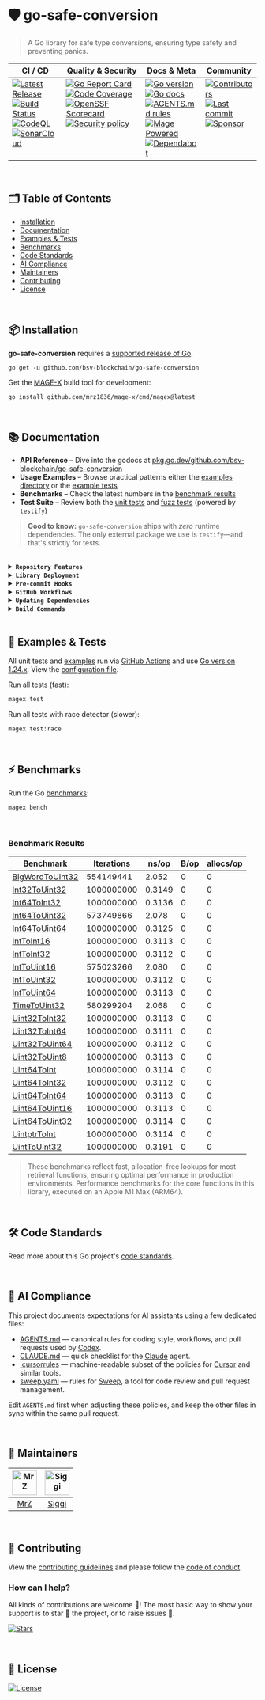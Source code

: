 # 🛡 go-safe-conversion
> A Go library for safe type conversions, ensuring type safety and preventing panics.

<table>
  <thead>
    <tr>
      <th>CI&nbsp;/&nbsp;CD</th>
      <th>Quality&nbsp;&amp;&nbsp;Security</th>
      <th>Docs&nbsp;&amp;&nbsp;Meta</th>
      <th>Community</th>
    </tr>
  </thead>
  <tbody>
    <tr>
      <td valign="top" align="left">
        <a href="https://github.com/bsv-blockchain/go-safe-conversion/releases">
          <img src="https://img.shields.io/github/release-pre/bsv-blockchain/go-safe-conversion?logo=github&style=flat" alt="Latest Release">
        </a><br/>
        <a href="https://github.com/bsv-blockchain/go-safe-conversion/actions">
          <img src="https://img.shields.io/github/actions/workflow/status/bsv-blockchain/go-safe-conversion/fortress.yml?branch=master&logo=github&style=flat" alt="Build Status">
        </a><br/>
		    <a href="https://github.com/bsv-blockchain/go-safe-conversion/actions">
          <img src="https://github.com/bsv-blockchain/go-safe-conversion/actions/workflows/codeql-analysis.yml/badge.svg?style=flat" alt="CodeQL">
        </a><br/>
		    <a href="https://sonarcloud.io/project/overview?id=bsv-blockchain_go-safe-conversion">
          <img src="https://sonarcloud.io/api/project_badges/measure?project=bsv-blockchain_go-safe-conversion&metric=alert_status&style-flat" alt="SonarCloud">
        </a>
      </td>
      <td valign="top" align="left">
        <a href="https://goreportcard.com/report/github.com/bsv-blockchain/go-safe-conversion">
          <img src="https://goreportcard.com/badge/github.com/bsv-blockchain/go-safe-conversion?style=flat" alt="Go Report Card">
        </a><br/>
		    <a href="https://codecov.io/gh/bsv-blockchain/go-safe-conversion/tree/master">
          <img src="https://codecov.io/gh/bsv-blockchain/go-safe-conversion/branch/master/graph/badge.svg?style=flat" alt="Code Coverage">
        </a><br/>
		    <a href="https://scorecard.dev/viewer/?uri=github.com/bsv-blockchain/go-safe-conversion">
          <img src="https://api.scorecard.dev/projects/github.com/bsv-blockchain/go-safe-conversion/badge?logo=springsecurity&logoColor=white" alt="OpenSSF Scorecard">
        </a><br/>
		    <a href=".github/SECURITY.md">
          <img src="https://img.shields.io/badge/security-policy-blue?style=flat&logo=springsecurity&logoColor=white" alt="Security policy">
        </a>
      </td>
      <td valign="top" align="left">
        <a href="https://golang.org/">
          <img src="https://img.shields.io/github/go-mod/go-version/bsv-blockchain/go-safe-conversion?style=flat" alt="Go version">
        </a><br/>
        <a href="https://pkg.go.dev/github.com/bsv-blockchain/go-safe-conversion?tab=doc">
          <img src="https://pkg.go.dev/badge/github.com/bsv-blockchain/go-safe-conversion.svg?style=flat" alt="Go docs">
        </a><br/>
        <a href=".github/AGENTS.md">
          <img src="https://img.shields.io/badge/AGENTS.md-found-40b814?style=flat&logo=openai" alt="AGENTS.md rules">
        </a><br/>
        <a href="https://magefile.org/">
          <img src="https://img.shields.io/badge/mage-powered-brightgreen?style=flat&logo=probot&logoColor=white" alt="Mage Powered">
        </a><br/>
		    <a href=".github/dependabot.yml">
          <img src="https://img.shields.io/badge/dependencies-automatic-blue?logo=dependabot&style=flat" alt="Dependabot">
        </a>
      </td>
      <td valign="top" align="left">
        <a href="https://github.com/bsv-blockchain/go-safe-conversion/graphs/contributors">
          <img src="https://img.shields.io/github/contributors/bsv-blockchain/go-safe-conversion?style=flat&logo=contentful&logoColor=white" alt="Contributors">
        </a><br/>
        <a href="https://github.com/bsv-blockchain/go-safe-conversion/commits/master">
          <img src="https://img.shields.io/github/last-commit/bsv-blockchain/go-safe-conversion?style=flat&logo=clockify&logoColor=white" alt="Last commit">
        </a><br/>
        <a href="https://github.com/sponsors/bsv-blockchain">
          <img src="https://img.shields.io/badge/sponsor-BSV-181717.svg?logo=github&style=flat" alt="Sponsor">
        </a><br/>
      </td>
    </tr>
  </tbody>
</table>

<br/>

## 🗂️ Table of Contents
* [Installation](#-installation)
* [Documentation](#-documentation)
* [Examples & Tests](#-examples--tests)
* [Benchmarks](#-benchmarks)
* [Code Standards](#-code-standards)
* [AI Compliance](#-ai-compliance)
* [Maintainers](#-maintainers)
* [Contributing](#-contributing)
* [License](#-license)

<br/>

## 📦 Installation

**go-safe-conversion** requires a [supported release of Go](https://golang.org/doc/devel/release.html#policy).
```shell script
go get -u github.com/bsv-blockchain/go-safe-conversion
```

Get the [MAGE-X](https://github.com/mrz1836/mage-x) build tool for development:
```shell script
go install github.com/mrz1836/mage-x/cmd/magex@latest
```

<br/>

## 📚 Documentation

- **API Reference** – Dive into the godocs at [pkg.go.dev/github.com/bsv-blockchain/go-safe-conversion](https://pkg.go.dev/github.com/bsv-blockchain/go-safe-conversion)
- **Usage Examples** – Browse practical patterns either the [examples directory](examples) or the [example tests](safe_conversion_examples_test.go)
- **Benchmarks** – Check the latest numbers in the [benchmark results](#benchmark-results)
- **Test Suite** – Review both the [unit tests](safe_conversion_test.go) and [fuzz tests](safe_conversion_fuzz_test.go) (powered by [`testify`](https://github.com/stretchr/testify))

> **Good to know:** `go-safe-conversion` ships with *zero* runtime dependencies.
> The only external package we use is `testify`—and that's strictly for tests.

<br/>

<details>
<summary><strong><code>Repository Features</code></strong></summary>
<br/>

* **Continuous Integration on Autopilot** with [GitHub Actions](https://github.com/features/actions) – every push is built, tested, and reported in minutes.
* **Pull‑Request Flow That Merges Itself** thanks to [auto‑merge](.github/workflows/auto-merge-on-approval.yml) and hands‑free [Dependabot auto‑merge](.github/workflows/dependabot-auto-merge.yml).
* **One‑Command Builds** powered by battle‑tested [MAGE-X](https://github.com/mrz1836/mage-x) targets for linting, testing, releases, and more.
* **First‑Class Dependency Management** using native [Go Modules](https://github.com/golang/go/wiki/Modules).
* **Uniform Code Style** via [gofumpt](https://github.com/mvdan/gofumpt) plus zero‑noise linting with [golangci‑lint](https://github.com/golangci/golangci-lint).
* **Confidence‑Boosting Tests** with [testify](https://github.com/stretchr/testify), the Go [race detector](https://blog.golang.org/race-detector), crystal‑clear [HTML coverage](https://blog.golang.org/cover) snapshots, and automatic uploads to [Codecov](https://codecov.io/).
* **Hands‑Free Releases** delivered by [GoReleaser](https://github.com/goreleaser/goreleaser) whenever you create a [new Tag](https://git-scm.com/book/en/v2/Git-Basics-Tagging).
* **Relentless Dependency & Vulnerability Scans** via [Dependabot](https://dependabot.com), [Nancy](https://github.com/sonatype-nexus-community/nancy) and [govulncheck](https://pkg.go.dev/golang.org/x/vuln/cmd/govulncheck).
* **Security Posture by Default** with [CodeQL](https://docs.github.com/en/github/finding-security-vulnerabilities-and-errors-in-your-code/about-code-scanning), [OpenSSF Scorecard](https://openssf.org) and secret‑leak detection via [gitleaks](https://github.com/gitleaks/gitleaks).
* **Automatic Syndication** to [pkg.go.dev](https://pkg.go.dev/) on every release for instant godoc visibility.
* **Polished Community Experience** using rich templates for [Issues & PRs](https://docs.github.com/en/communities/using-templates-to-encourage-useful-issues-and-pull-requests/configuring-issue-templates-for-your-repository).
* **All the Right Meta Files** (`LICENSE`, `CONTRIBUTING.md`, `CODE_OF_CONDUCT.md`, `SUPPORT.md`, `SECURITY.md`) pre‑filled and ready.
* **Code Ownership** clarified through a [CODEOWNERS](.github/CODEOWNERS) file, keeping reviews fast and focused.
* **Zero‑Noise Dev Environments** with tuned editor settings (`.editorconfig`) plus curated *ignore* files for [VS Code](.editorconfig), [Docker](.dockerignore), and [Git](.gitignore).
* **Label Sync Magic**: your repo labels stay in lock‑step with [.github/labels.yml](.github/labels.yml).
* **Friendly First PR Workflow** – newcomers get a warm welcome thanks to a dedicated [workflow](.github/workflows/pull-request-management.yml).
* **Standards‑Compliant Docs** adhering to the [standard‑readme](https://github.com/RichardLitt/standard-readme/blob/master/spec.md) spec.
* **Instant Cloud Workspaces** via [Gitpod](https://gitpod.io/) – spin up a fully configured dev environment with automatic linting and tests.
* **Out‑of‑the‑Box VS Code Happiness** with a preconfigured [Go](https://code.visualstudio.com/docs/languages/go) workspace and [`.vscode`](.vscode) folder with all the right settings.
* **Optional Release Broadcasts** to your community via [Slack](https://slack.com), [Discord](https://discord.com), or [Twitter](https://twitter.com) – plug in your webhook.
* **AI Compliance Playbook** – machine‑readable guidelines ([AGENTS.md](.github/AGENTS.md), [CLAUDE.md](.github/CLAUDE.md), [.cursorrules](.cursorrules), [sweep.yaml](.github/sweep.yaml)) keep ChatGPT, Claude, Cursor & Sweep aligned with your repo's rules.
* **Go-Pre-commit System** - [High-performance Go-native pre-commit hooks](https://github.com/mrz1836/go-pre-commit) with 17x faster execution—run the same formatting, linting, and tests before every commit, just like CI.
* **Zero Python Dependencies** - Pure Go implementation with environment-based configuration via [.env.base](.github/.env.base).
* **DevContainers for Instant Onboarding** – Launch a ready-to-code environment in seconds with [VS Code DevContainers](https://containers.dev/) and the included [.devcontainer.json](.devcontainer.json) config.

</details>

<details>
<summary><strong><code>Library Deployment</code></strong></summary>
<br/>

This project uses [goreleaser](https://github.com/goreleaser/goreleaser) for streamlined binary and library deployment to GitHub. To get started, install it via:

```bash
brew install goreleaser
```

The release process is defined in the [.goreleaser.yml](.goreleaser.yml) configuration file.


Then create and push a new Git tag using:

```bash
magex version:bump push=true bump=patch branch=master
```

This process ensures consistent, repeatable releases with properly versioned artifacts and citation metadata.

</details>

<details>
<summary><strong><code>Pre-commit Hooks</code></strong></summary>
<br/>

Set up the Go-Pre-commit System to run the same formatting, linting, and tests defined in [AGENTS.md](.github/AGENTS.md) before every commit:

```bash
go install github.com/mrz1836/go-pre-commit/cmd/go-pre-commit@latest
go-pre-commit install
```

The system is configured via [.env.base](.github/.env.base) and can be customized using also using [.env.custom](.github/.env.custom) and provides 17x faster execution than traditional Python-based pre-commit hooks. See the [complete documentation](http://github.com/mrz1836/go-pre-commit) for details.

</details>

<details>
<summary><strong><code>GitHub Workflows</code></strong></summary>
<br/>

### 🎛️ The Workflow Control Center

All GitHub Actions workflows in this repository are powered by a single configuration files – your one-stop shop for tweaking CI/CD behavior without touching a single YAML file! 🎯

**Configuration Files:**
- **[.env.base](.github/.env.base)** – Default configuration that works for most Go projects
- **[.env.custom](.github/.env.custom)** – Optional project-specific overrides

This magical file controls everything from:
- **⚙️ Go version matrix** (test on multiple versions or just one)
- **🏃 Runner selection** (Ubuntu or macOS, your wallet decides)
- **🔬 Feature toggles** (coverage, fuzzing, linting, race detection, benchmarks)
- **🛡️ Security tool versions** (gitleaks, nancy, govulncheck)
- **🤖 Auto-merge behaviors** (how aggressive should the bots be?)
- **🏷️ PR management rules** (size labels, auto-assignment, welcome messages)

<br/>

| Workflow Name                                                                      | Description                                                                                                            |
|------------------------------------------------------------------------------------|------------------------------------------------------------------------------------------------------------------------|
| [auto-merge-on-approval.yml](.github/workflows/auto-merge-on-approval.yml)         | Automatically merges PRs after approval and all required checks, following strict rules.                               |
| [codeql-analysis.yml](.github/workflows/codeql-analysis.yml)                       | Analyzes code for security vulnerabilities using [GitHub CodeQL](https://codeql.github.com/).                          |
| [dependabot-auto-merge.yml](.github/workflows/dependabot-auto-merge.yml)           | Automatically merges [Dependabot](https://github.com/dependabot) PRs that meet all requirements.                       |
| [fortress.yml](.github/workflows/fortress.yml)                                     | Runs the GoFortress security and testing workflow, including linting, testing, releasing, and vulnerability checks.    |
| [pull-request-management.yml](.github/workflows/pull-request-management.yml)       | Labels PRs by branch prefix, assigns a default user if none is assigned, and welcomes new contributors with a comment. |
| [scorecard.yml](.github/workflows/scorecard.yml)                                   | Runs [OpenSSF](https://openssf.org/) Scorecard to assess supply chain security.                                        |
| [stale.yml](.github/workflows/stale-check.yml)                                     | Warns about (and optionally closes) inactive issues and PRs on a schedule or manual trigger.                           |
| [sync-labels.yml](.github/workflows/sync-labels.yml)                               | Keeps GitHub labels in sync with the declarative manifest at [`.github/labels.yml`](./.github/labels.yml).             |

</details>

<details>
<summary><strong><code>Updating Dependencies</code></strong></summary>
<br/>

To update all dependencies (Go modules, linters, and related tools), run:

```bash
magex deps:update
```

This command ensures all dependencies are brought up to date in a single step, including Go modules and any tools managed by [MAGE-X](https://github.com/mrz1836/mage-x). It is the recommended way to keep your development environment and CI in sync with the latest versions.

</details>

<details>
<summary><strong><code>Build Commands</code></strong></summary>
<br/>

View all build commands

```bash script
magex help
```

</details>

<br/>

## 🧪 Examples & Tests

All unit tests and [examples](examples) run via [GitHub Actions](https://github.com/bsv-blockchain/go-safe-conversion/actions) and use [Go version 1.24.x](https://go.dev/doc/go1.24). View the [configuration file](.github/workflows/fortress.yml).

Run all tests (fast):

```bash script
magex test
```

Run all tests with race detector (slower):
```bash script
magex test:race
```

<br/>

## ⚡ Benchmarks

Run the Go [benchmarks](safe_conversion_benchmark_test.go):

```bash script
magex bench
```

<br/>

### Benchmark Results

| Benchmark                                            | Iterations | ns/op  | B/op | allocs/op |
|------------------------------------------------------|------------|--------|------|-----------|
| [BigWordToUint32](safe_conversion_benchmark_test.go) | 554149441  | 2.052  | 0    | 0         |
| [Int32ToUint32](safe_conversion_benchmark_test.go)   | 1000000000 | 0.3149 | 0    | 0         |
| [Int64ToInt32](safe_conversion_benchmark_test.go)    | 1000000000 | 0.3136 | 0    | 0         |
| [Int64ToUint32](safe_conversion_benchmark_test.go)   | 573749866  | 2.078  | 0    | 0         |
| [Int64ToUint64](safe_conversion_benchmark_test.go)   | 1000000000 | 0.3125 | 0    | 0         |
| [IntToInt16](safe_conversion_benchmark_test.go)      | 1000000000 | 0.3113 | 0    | 0         |
| [IntToInt32](safe_conversion_benchmark_test.go)      | 1000000000 | 0.3112 | 0    | 0         |
| [IntToUint16](safe_conversion_benchmark_test.go)     | 575023266  | 2.080  | 0    | 0         |
| [IntToUint32](safe_conversion_benchmark_test.go)     | 1000000000 | 0.3112 | 0    | 0         |
| [IntToUint64](safe_conversion_benchmark_test.go)     | 1000000000 | 0.3113 | 0    | 0         |
| [TimeToUint32](safe_conversion_benchmark_test.go)    | 580299204  | 2.068  | 0    | 0         |
| [Uint32ToInt32](safe_conversion_benchmark_test.go)   | 1000000000 | 0.3113 | 0    | 0         |
| [Uint32ToInt64](safe_conversion_benchmark_test.go)   | 1000000000 | 0.3111 | 0    | 0         |
| [Uint32ToUint64](safe_conversion_benchmark_test.go)  | 1000000000 | 0.3112 | 0    | 0         |
| [Uint32ToUint8](safe_conversion_benchmark_test.go)   | 1000000000 | 0.3113 | 0    | 0         |
| [Uint64ToInt](safe_conversion_benchmark_test.go)     | 1000000000 | 0.3114 | 0    | 0         |
| [Uint64ToInt32](safe_conversion_benchmark_test.go)   | 1000000000 | 0.3112 | 0    | 0         |
| [Uint64ToInt64](safe_conversion_benchmark_test.go)   | 1000000000 | 0.3113 | 0    | 0         |
| [Uint64ToUint16](safe_conversion_benchmark_test.go)  | 1000000000 | 0.3113 | 0    | 0         |
| [Uint64ToUint32](safe_conversion_benchmark_test.go)  | 1000000000 | 0.3114 | 0    | 0         |
| [UintptrToInt](safe_conversion_benchmark_test.go)    | 1000000000 | 0.3114 | 0    | 0         |
| [UintToUint32](safe_conversion_benchmark_test.go)    | 1000000000 | 0.3191 | 0    | 0         |

> These benchmarks reflect fast, allocation-free lookups for most retrieval functions, ensuring optimal performance in production environments.
> Performance benchmarks for the core functions in this library, executed on an Apple M1 Max (ARM64).

<br/>

## 🛠️ Code Standards
Read more about this Go project's [code standards](.github/CODE_STANDARDS.md).

<br/>

## 🤖 AI Compliance
This project documents expectations for AI assistants using a few dedicated files:

- [AGENTS.md](.github/AGENTS.md) — canonical rules for coding style, workflows, and pull requests used by [Codex](https://chatgpt.com/codex).
- [CLAUDE.md](.github/CLAUDE.md) — quick checklist for the [Claude](https://www.anthropic.com/product) agent.
- [.cursorrules](.cursorrules) — machine-readable subset of the policies for [Cursor](https://www.cursor.so/) and similar tools.
- [sweep.yaml](.github/sweep.yaml) — rules for [Sweep](https://github.com/sweepai/sweep), a tool for code review and pull request management.

Edit `AGENTS.md` first when adjusting these policies, and keep the other files in sync within the same pull request.

<br/>

## 👥 Maintainers
| [<img src="https://github.com/mrz1836.png" height="50" width="50" alt="MrZ" />](https://github.com/mrz1836) | [<img src="https://github.com/icellan.png" height="50" alt="Siggi" />](https://github.com/icellan) |
|:-----------------------------------------------------------------------------------------------------------:|:--------------------------------------------------------------------------------------------------:|
|                                      [MrZ](https://github.com/mrz1836)                                      |                                [Siggi](https://github.com/icellan)                                 |

<br/>

## 🤝 Contributing
View the [contributing guidelines](.github/CONTRIBUTING.md) and please follow the [code of conduct](.github/CODE_OF_CONDUCT.md).

### How can I help?
All kinds of contributions are welcome :raised_hands:!
The most basic way to show your support is to star :star2: the project, or to raise issues :speech_balloon:.

[![Stars](https://img.shields.io/github/stars/bsv-blockchain/go-safe-conversion?label=Please%20like%20us&style=social&v=1)](https://github.com/bsv-blockchain/go-safe-conversion/stargazers)

<br/>

## 📝 License

[![License](https://img.shields.io/badge/license-OpenBSV-blue?style=flat&logo=springsecurity&logoColor=white)](LICENSE)
